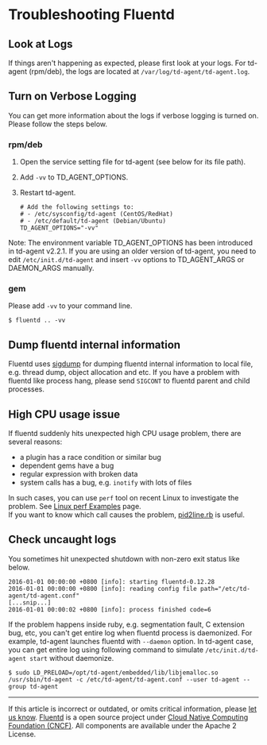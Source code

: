 # Troubleshooting Fluentd


## Look at Logs

If things aren't happening as expected, please first look at your logs.
For td-agent (rpm/deb), the logs are located at
`/var/log/td-agent/td-agent.log`.

## Turn on Verbose Logging

You can get more information about the logs if verbose logging is turned
on. Please follow the steps below.

### rpm/deb

1.  Open the service setting file for td-agent (see below for its file
    path).
2.  Add `-vv` to TD\_AGENT\_OPTIONS.
3.  Restart td-agent.

    ``` {.CodeRay}
    # Add the following settings to:
    # - /etc/sysconfig/td-agent (CentOS/RedHat)
    # - /etc/default/td-agent (Debian/Ubuntu)
    TD_AGENT_OPTIONS="-vv"
    ```

Note: The environment variable TD\_AGENT\_OPTIONS has been introduced in
td-agent v2.2.1. If you are using an older version of td-agent, you need
to edit `/etc/init.d/td-agent` and insert `-vv` options to
TD\_AGENT\_ARGS or DAEMON\_ARGS manually.

### gem

Please add `-vv` to your command line.

``` {.CodeRay}
$ fluentd .. -vv
```

## Dump fluentd internal information

Fluentd uses [sigdump](https://github.com/frsyuki/sigdump) for dumping
fluentd internal information to local file, e.g. thread dump, object
allocation and etc. If you have a problem with fluentd like process
hang, please send `SIGCONT` to fluentd parent and child processes.

## High CPU usage issue

If fluentd suddenly hits unexpected high CPU usage problem, there are
several reasons:

-   a plugin has a race condition or similar bug
-   dependent gems have a bug
-   regular expression with broken data
-   system calls has a bug, e.g. `inotify` with lots of files

In such cases, you can use `perf` tool on recent Linux to investigate
the problem. See [Linux perf Examples](http://www.brendangregg.com/perf.html) page.\
If you want to know which call causes the problem,
[pid2line.rb](https://gist.github.com/nurse/0619b6af90df140508c2) is
useful.

## Check uncaught logs

You sometimes hit unexpected shutdown with non-zero exit status like
below.

``` {.CodeRay}
2016-01-01 00:00:00 +0800 [info]: starting fluentd-0.12.28
2016-01-01 00:00:00 +0800 [info]: reading config file path="/etc/td-agent/td-agent.conf"
[...snip...]
2016-01-01 00:00:02 +0800 [info]: process finished code=6
```

If the problem happens inside ruby, e.g. segmentation fault, C extension
bug, etc, you can't get entire log when fluentd process is daemonized.
For example, td-agent launches fluentd with `--daemon` option. In
td-agent case, you can get entire log using following command to
simulate `/etc/init.d/td-agent start` without daemonize.

``` {.CodeRay}
$ sudo LD_PRELOAD=/opt/td-agent/embedded/lib/libjemalloc.so /usr/sbin/td-agent -c /etc/td-agent/td-agent.conf --user td-agent --group td-agent
```


------------------------------------------------------------------------

If this article is incorrect or outdated, or omits critical information,
please [let us know](https://github.com/fluent/fluentd-docs/issues?state=open).
[Fluentd](http://www.fluentd.org/) is a open source project under [Cloud Native Computing Foundation (CNCF)](https://cncf.io/). All components
are available under the Apache 2 License.
